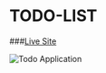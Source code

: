 # TODO-LIST

###[Live Site](https://endearing-palmier-f187ec.netlify.app/)

![Todo Application](https://user-images.githubusercontent.com/71623963/160159586-7d5ee8ef-4260-4988-9eaa-1ff0821eb72a.png)
